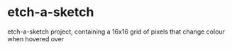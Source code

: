 # etch-a-sketch
etch-a-sketch project, containing a 16x16 grid of pixels that change colour when hovered over
